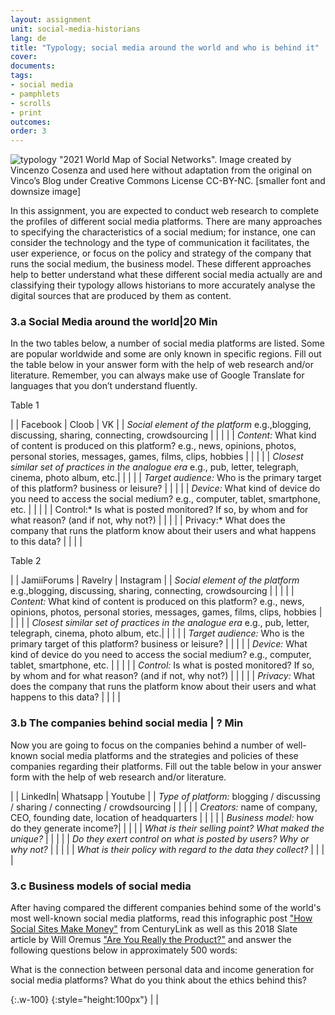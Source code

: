 ```yaml
---
layout: assignment
unit: social-media-historians
lang: de
title: "Typology; social media around the world and who is behind it"
cover:
documents:
tags:
- social media
- pamphlets
- scrolls
- print
outcomes:
order: 3
---
```

![typology](../../../assets/images/social-media/typology.png)
"2021 World Map of Social Networks". Image created by Vincenzo Cosenza and used here without adaptation from the original on Vinco’s Blog under Creative Commons License CC-BY-NC. [smaller font and downsize image]

In this assignment, you are expected to conduct web research to complete the profiles of different social media platforms. There are many approaches to specifying the characteristics of a social medium; for instance, one can consider the technology and the type of communication it facilitates, the user experience, or focus on the policy and strategy of the company that runs the social medium, the business model. These different approaches help to better understand what these different social media actually are and classifying their typology allows historians to more accurately analyse the digital sources that are produced by them as content.


<!-- more -->
<!-- briefing-student -->

### 3.a Social Media around the world|20 Min

<!-- section-contents -->

In the two tables below, a number of social media platforms are listed. Some are popular worldwide and some are only known in specific regions. Fill out the table below in your answer form with the help of web research and/or literature. Remember, you can always make use of Google Translate for languages that you don’t understand fluently.

Table 1

| | Facebook | Cloob | VK  |
| *Social element of the platform* e.g.,blogging, discussing, sharing, connecting, crowdsourcing |  |  |  |
| *Content:* What kind of content is produced on this platform? e.g., news, opinions, photos, personal stories, messages, games, films, clips, hobbies |  |  |  |
| *Closest similar set of practices in the analogue era* e.g., pub, letter, telegraph, cinema, photo album, etc.|  |  |  |
| *Target audience:* Who is the primary target of this platform? business or leisure? |  |  |  |
| *Device:* What kind of device do you need to access the social medium? e.g., computer, tablet, smartphone, etc. |  |  |  |
| Control:* Is what is posted monitored? If so, by whom and for what reason? (and if not, why not?) | | | |
| Privacy:* What does the company that runs the platform know about their users and what happens to this data? | | | |


Table 2

| | JamiiForums | Ravelry | Instagram |
| *Social element of the platform* e.g.,blogging, discussing, sharing, connecting, crowdsourcing |  |  |  |
| *Content:* What kind of content is produced on this platform? e.g., news, opinions, photos, personal stories, messages, games, films, clips, hobbies |  |  |  |
| *Closest similar set of practices in the analogue era* e.g., pub, letter, telegraph, cinema, photo album, etc.|  |  |  |
| *Target audience:* Who is the primary target of this platform? business or leisure? |  |  |  |
| *Device:* What kind of device do you need to access the social medium? e.g., computer, tablet, smartphone, etc. |  |  |  |
| *Control:* Is what is posted monitored? If so, by whom and for what reason? (and if not, why not?) | | | |
| *Privacy:* What does the company that runs the platform know about their users and what happens to this data? | | | |


<!-- section -->

### 3.b The companies behind social media | ? Min
<!-- section-contents -->

Now you are going to focus on the companies behind a number of well-known social media platforms and the  strategies and policies of these companies regarding their platforms.  Fill out the table below in your answer form with the help of web research and/or literature.

| | LinkedIn| Whatsapp | Youtube |
| *Type of platform:* blogging / discussing / sharing / connecting / crowdsourcing |  |  |  |
| *Creators:* name of company, CEO, founding date, location of headquarters |  |  |  |
| *Business model:* how do they generate income?|  |  |  |
| *What is their selling point? What maked the unique?* |  |  |  |
| *Do they exert control on what is posted by users? Why or why not?* |  |  |  |
| *What is their policy with regard to the data they collect?* | | | |

<!-- section -->

### 3.c Business models of social media
<!-- section-contents -->

After having compared the different companies behind some of the world's most well-known social media platforms, read this infographic post  ["How Social Sites Make Money"](https://www.getcenturylink.com/how-social-sites-make-money) from CenturyLink as well as this 2018 Slate article by Will Oremus ["Are You Really the Product?"](https://slate.com/technology/2018/04/are-you-really-facebooks-product-the-history-of-a-dangerous-idea.html) and answer the following questions below in approximately 500 words:

What is the connection between personal data and income generation for social media platforms? What do you think about the ethics behind this?

{:.w-100}
{:style="height:100px"}
| |

<!-- briefing-teacher -->
